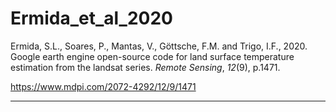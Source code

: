 # Ermida_et_al_2020

Ermida, S.L., Soares, P., Mantas, V., Göttsche, F.M. and Trigo, I.F., 2020. Google earth engine open-source code for land surface temperature estimation from the landsat series. _Remote Sensing_, _12_(9), p.1471.

https://www.mdpi.com/2072-4292/12/9/1471

---


